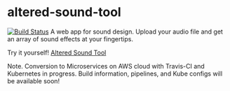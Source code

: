 # altered-sound-tool
[![Build Status](https://travis-ci.com/lkaldyne/altered-sound-tool.svg?branch=master)](https://travis-ci.com/lkaldyne/altered-sound-tool)
A web app for sound design. Upload your audio file and get an array of sound effects at your fingertips.

Try it yourself! [Altered Sound Tool](http://alteredsound.laithkd.com)

Note. Conversion to Microservices on AWS cloud with Travis-CI and Kubernetes in progress. Build information, pipelines, and Kube configs will be available soon!
